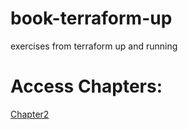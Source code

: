 # book-terraform-up
exercises from terraform up and running

# Access Chapters:
[Chapter2](https://github.com/ion-onboarding/book-terraform-up/tree/main/ch2)
